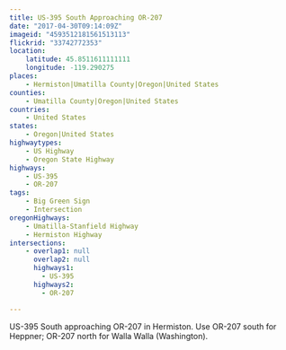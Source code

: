 ```yaml
---
title: US-395 South Approaching OR-207
date: "2017-04-30T09:14:09Z"
imageid: "4593512181561513113"
flickrid: "33742772353"
location:
    latitude: 45.8511611111111
    longitude: -119.290275
places:
    - Hermiston|Umatilla County|Oregon|United States
counties:
    - Umatilla County|Oregon|United States
countries:
    - United States
states:
    - Oregon|United States
highwaytypes:
    - US Highway
    - Oregon State Highway
highways:
    - US-395
    - OR-207
tags:
    - Big Green Sign
    - Intersection
oregonHighways:
    - Umatilla-Stanfield Highway
    - Hermiston Highway
intersections:
    - overlap1: null
      overlap2: null
      highways1:
        - US-395
      highways2:
        - OR-207

---
```

US-395 South approaching OR-207 in Hermiston.  Use OR-207 south for Heppner; OR-207 north for Walla Walla (Washington).